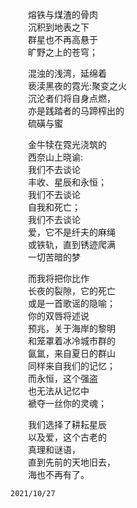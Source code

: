 　　熔铁与煤渣的骨肉  
　　沉积到地表之下  
　　群星也不再高悬于  
　　旷野之上的苍穹；
  
　　混浊的浅湾，延绵着  
　　亵渎黑夜的霓光:聚变之火  
　　沉沦者们将自身点燃，  
　　亦是践踏者的马蹄榨出的  
　　硫磺与蜜  


　　金牛犊在霓光浇筑的  
　　西奈山上晓谕:  
　　我们不去谈论  
　　丰收、星辰和永恒；  
　　我们不去谈论  
　　自我和死亡；  
　　我们不去谈论  
　　爱，它不是纤夫的麻绳  
　　或铁轨，直到锈迹爬满  
　　一切苦暗的梦  

　　而我将把你比作  
　　长夜的裂隙，它的死亡  
　　或是一首歌谣的隐喻；  
　　你的双唇将述说  
　　预兆，关于海岸的黎明  
　　和笼罩着冰冷城市群的  
　　氤氲，来自夏日的群山  
　　同样来自我们的记忆；  
　　而永恒，这个强盗  
　　也无法从记忆中  
　　褫夺一丝你的灵魂；  

　　我们选择了耕耘星辰  
　　以及爱，这个古老的   
　　真理和谜语，  
　　直到先前的天地旧去，  
　　海也不再有了。  

    2021/10/27
